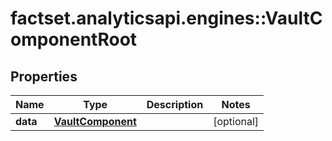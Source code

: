 # factset.analyticsapi.engines::VaultComponentRoot

## Properties
Name | Type | Description | Notes
------------ | ------------- | ------------- | -------------
**data** | [**VaultComponent**](VaultComponent.md) |  | [optional] 


